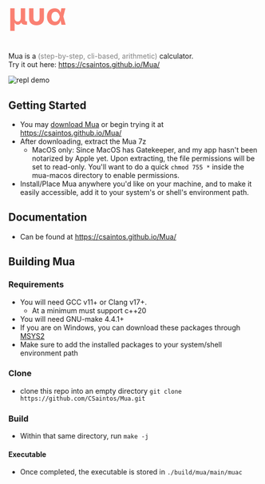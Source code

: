 <h1 style="font-size:60px; color:salmon;"> &#956;&#965;&#945; </h1>

Mua is a <span style="color:gray;">(step-by-step, cli-based, arithmetic)</span> calculator.  
Try it out here: https://csaintos.github.io/Mua/

![repl demo](./.devcontainer/repl_demo.gif)

## Getting Started
- You may [download Mua](https://github.com/CSaintos/Mua/releases) or begin trying it at https://csaintos.github.io/Mua/  
- After downloading, extract the Mua 7z
  - MacOS only: Since MacOS has Gatekeeper, and my app hasn't been notarized by Apple yet. Upon extracting, the file permissions will be set to read-only. You'll want to do a quick `chmod 755 *` inside the mua-macos directory to enable permissions.  
- Install/Place Mua anywhere you'd like on your machine, and to make it easily accessible, add it to your system's or shell's environment path.

## Documentation
- Can be found at https://csaintos.github.io/Mua/

## Building Mua
### Requirements
- You will need GCC v11+ or Clang v17+.
  - At a minimum must support c++20
- You will need GNU-make 4.4.1+
- If you are on Windows, you can download these packages through [MSYS2](https://www.msys2.org/)
- Make sure to add the installed packages to your system/shell environment path
### Clone
- clone this repo into an empty directory `git clone https://github.com/CSaintos/Mua.git`
### Build
- Within that same directory, run `make -j`
#### Executable
- Once completed, the executable is stored in `./build/mua/main/muac`
